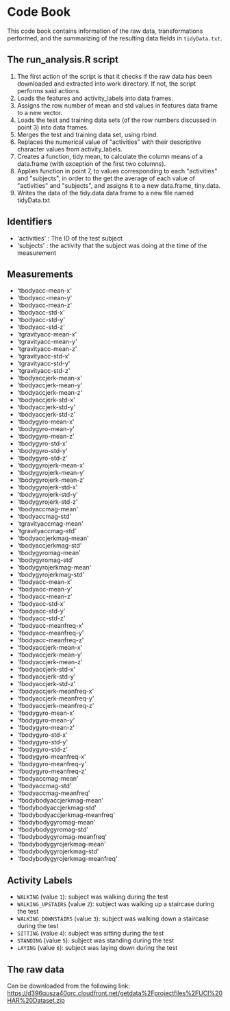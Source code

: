 # Code Book

This code book contains information of the raw data, transformations performed, and the summarizing of the resulting data fields in `tidyData.txt`.


## The run_analysis.R script

1. The first action of the script is that it checks if the raw data has been downloaded and extracted into work directory. If not, the script performs said actions.
2. Loads the features and activity_labels into data frames.
3. Assigns the row number of mean and std values in features data frame to a new vector.
4. Loads the test and training data sets (of the row numbers discussed in point 3) into data frames.
5. Merges the test and training data set, using rbind.
6. Replaces the numerical value of "activities" with their descriptive character values from activity_labels.
7. Creates a function, tidy.mean, to calculate the column means of a data.frame (with exception of the first two columns).
8. Applies function in point 7, to values corresponding to each "activities" and "subjects", in order to the get the average of each value of "activities" and "subjects", and assigns it to a new data.frame, tiny.data.
9. Writes the data of the tidy.data data frame to a new file named tidyData.txt


## Identifiers

* 'activities' : The ID of the test subject
* 'subjects' : the activity that the subject was doing at the time of the measurement


## Measurements

* 'tbodyacc-mean-x'
* 'tbodyacc-mean-y'
* 'tbodyacc-mean-z'
* 'tbodyacc-std-x'
* 'tbodyacc-std-y'
* 'tbodyacc-std-z'
* 'tgravityacc-mean-x'
* 'tgravityacc-mean-y'
* 'tgravityacc-mean-z'
* 'tgravityacc-std-x'
* 'tgravityacc-std-y'
* 'tgravityacc-std-z'
* 'tbodyaccjerk-mean-x'
* 'tbodyaccjerk-mean-y'
* 'tbodyaccjerk-mean-z'
* 'tbodyaccjerk-std-x'
* 'tbodyaccjerk-std-y'
* 'tbodyaccjerk-std-z'
* 'tbodygyro-mean-x'
* 'tbodygyro-mean-y'
* 'tbodygyro-mean-z'
* 'tbodygyro-std-x'
* 'tbodygyro-std-y'
* 'tbodygyro-std-z'
* 'tbodygyrojerk-mean-x'
* 'tbodygyrojerk-mean-y'
* 'tbodygyrojerk-mean-z'
* 'tbodygyrojerk-std-x'
* 'tbodygyrojerk-std-y'
* 'tbodygyrojerk-std-z'
* 'tbodyaccmag-mean'
* 'tbodyaccmag-std'
* 'tgravityaccmag-mean'
* 'tgravityaccmag-std'
* 'tbodyaccjerkmag-mean'
* 'tbodyaccjerkmag-std'
* 'tbodygyromag-mean'
* 'tbodygyromag-std'
* 'tbodygyrojerkmag-mean'
* 'tbodygyrojerkmag-std'
* 'fbodyacc-mean-x'
* 'fbodyacc-mean-y'
* 'fbodyacc-mean-z'
* 'fbodyacc-std-x'
* 'fbodyacc-std-y'
* 'fbodyacc-std-z'
* 'fbodyacc-meanfreq-x'
* 'fbodyacc-meanfreq-y'
* 'fbodyacc-meanfreq-z'
* 'fbodyaccjerk-mean-x'
* 'fbodyaccjerk-mean-y'
* 'fbodyaccjerk-mean-z'
* 'fbodyaccjerk-std-x'
* 'fbodyaccjerk-std-y'
* 'fbodyaccjerk-std-z'
* 'fbodyaccjerk-meanfreq-x'
* 'fbodyaccjerk-meanfreq-y'
* 'fbodyaccjerk-meanfreq-z'
* 'fbodygyro-mean-x'
* 'fbodygyro-mean-y'
* 'fbodygyro-mean-z'
* 'fbodygyro-std-x'
* 'fbodygyro-std-y'
* 'fbodygyro-std-z'
* 'fbodygyro-meanfreq-x'
* 'fbodygyro-meanfreq-y'
* 'fbodygyro-meanfreq-z'
* 'fbodyaccmag-mean'
* 'fbodyaccmag-std'
* 'fbodyaccmag-meanfreq'
* 'fbodybodyaccjerkmag-mean'
* 'fbodybodyaccjerkmag-std'
* 'fbodybodyaccjerkmag-meanfreq'
* 'fbodybodygyromag-mean'
* 'fbodybodygyromag-std'
* 'fbodybodygyromag-meanfreq'
* 'fbodybodygyrojerkmag-mean'
* 'fbodybodygyrojerkmag-std'
* 'fbodybodygyrojerkmag-meanfreq'


## Activity Labels

* `WALKING` (value `1`): subject was walking during the test
* `WALKING_UPSTAIRS` (value `2`): subject was walking up a staircase during the test
* `WALKING_DOWNSTAIRS` (value `3`): subject was walking down a staircase during the test
* `SITTING` (value `4`): subject was sitting during the test
* `STANDING` (value `5`): subject was standing during the test
* `LAYING` (value `6`): subject was laying down during the test

## The raw data

Can be downloaded from the following link:
https://d396qusza40orc.cloudfront.net/getdata%2Fprojectfiles%2FUCI%20HAR%20Dataset.zip